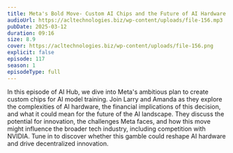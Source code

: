 ```yaml
---
title: Meta's Bold Move- Custom AI Chips and the Future of AI Hardware 
audioUrl: https://acltechnologies.biz/wp-content/uploads/file-156.mp3
pubDate: 2025-03-12
duration: 09:16
size: 8.9
cover: https://acltechnologies.biz/wp-content/uploads/file-156.png
explicit: false
episode: 117
season: 1
episodeType: full
---
```

In this episode of AI Hub, we dive into Meta's ambitious plan to create custom chips for AI model training. Join Larry and Amanda as they explore the complexities of AI hardware, the financial implications of this decision, and what it could mean for the future of the AI landscape. They discuss the potential for innovation, the challenges Meta faces, and how this move might influence the broader tech industry, including competition with NVIDIA. Tune in to discover whether this gamble could reshape AI hardware and drive decentralized innovation.
